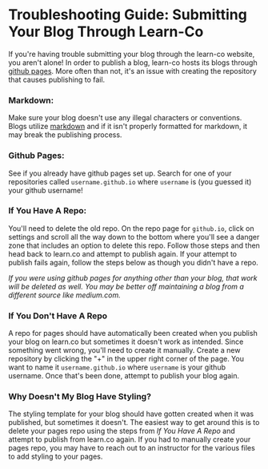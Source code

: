 # Troubleshooting Guide: Submitting Your Blog Through Learn-Co

If you're having trouble submitting your blog through the learn-co website, you aren't alone! In order to publish a blog, learn-co hosts its blogs through [github pages](https://pages.github.com/). More often than not, it's an issue with creating the repository that causes publishing to fail.

### Markdown:

Make sure your blog doesn't use any illegal characters or conventions. Blogs utilize [markdown](https://www.markdownguide.org/cheat-sheet/) and if it isn't properly formatted for markdown, it may break the publishing process.

### Github Pages:

See if you already have github pages set up. Search for one of your repositories called `username.github.io` where `username` is (you guessed it) your github username!

### If You Have A Repo:

You'll need to delete the old repo. On the repo page for `github.io`, click on settings and scroll all the way down to the bottom where you'll see a danger zone that includes an option to delete this repo. Follow those steps and then head back to learn.co and attempt to publish again. If your attempt to publish fails again, follow the steps below as though you didn't have a repo.

*If you were using github pages for anything other than your blog, that work will be deleted as well. You may be better off maintaining a blog from a different source like medium.com.*

### If You Don't Have A Repo

A repo for pages should have automatically been created when you publish your blog on learn.co but sometimes it doesn't work as intended. Since something went wrong, you'll need to create it manually. Create a new repository by clicking the "+" in the upper right corner of the page. You want to name it `username.github.io` where `username` is your github username. Once that's been done, attempt to publish your blog again.

### Why Doesn't My Blog Have Styling?

The styling template for your blog should have gotten created when it was published, but sometimes it doesn't. The easiest way to get around this is to delete your pages repo using the steps from _If You Have A Repo_ and attempt to publish from learn.co again. If you had to manually create your pages repo, you may have to reach out to an instructor for the various files to add styling to your pages.
